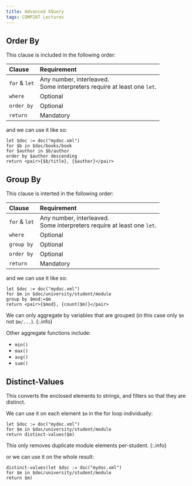 ```yaml
---
title: Advanced XQuery
tags: COMP207 Lectures
---
```

## Order By
This clause is included in the following order:

| Clause | Requirement |
| :-- | :-- |
| `for` & `let` | Any number, interleaved.<br>Some interpreters require at least one `let`. |
| `where` | Optional |
| `order by` | Optional |
| `return` | Mandatory |

and we can use it like so:

```
let $doc := doc("mydoc.xml")
for $b in $doc/books/book
for $author in $b/author
order by $author descending
return <pair>{$b/title}, {$author}</pair>
```

## Group By 
This clause is interted in the following order:

| Clause | Requirement |
| :-- | :-- |
| `for` & `let` | Any number, interleaved.<br>Some interpreters require at least one `let`. |
| `where` | Optional |
| `group by` | Optional |
| `order by` | Optional |
| `return` | Mandatory |

and we can use it like so:

```
let $doc := doc("mydoc.xml")
for $m in $doc/university/student/module
group by $mod:=$m
return <pair>{$mod}, {count($m)}</pair>
```

We can only aggregate by variables that are grouped (in this case only `$m` not `$m/...`).
{:.info}

Other aggregate functions include:

* `min()`
* `max()`
* `avg()`
* `sum()`

## Distinct-Values
This converts the enclosed elements to strings, and filters so that they are distinct.

We can use it on each element `$m` in the for loop individually:

```
let $doc := doc("mydoc.xml")
for $m in $doc/university/student/module
return distinct-values($m)
```

This only removes duplicate module elements per-student.
{:.info}

or we can use it on the whole result:

```
distinct-values(let $doc := doc("mydoc.xml")
for $m in $doc/university/student/module
return $m)
```